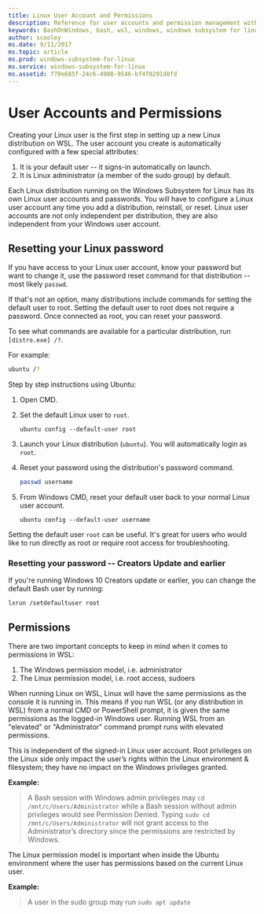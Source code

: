 ```yaml
---
title: Linux User Account and Permissions
description: Reference for user accounts and permission management with the Windows Subsystem for Linux.
keywords: BashOnWindows, bash, wsl, windows, windows subsystem for linux, windowssubsystem, ubuntu, user accounts
author: scooley
ms.date: 9/11/2017
ms.topic: article
ms.prod: windows-subsystem-for-linux
ms.service: windows-subsystem-for-linux
ms.assetid: f70e685f-24c6-4908-9546-bf4f0291d8fd
---
```


# User Accounts and Permissions

Creating your Linux user is the first step in setting up a new Linux distribution on WSL.  The user account you create is automatically configured with a few special attributes:

1. It is your default user -- it signs-in automatically on launch.
1. It is Linux administrator (a member of the sudo group)  by default.

Each Linux distribution running on the Windows Subsystem for Linux has its own Linux user accounts and passwords.  You will have to configure a Linux user account any time you add a distribution, reinstall, or reset.  Linux user accounts are not only independent per distribution, they are also independent from your Windows user account.

## Resetting your Linux password

If you have access to your Linux user account, know your password but want to change it, use the password reset command for that distribution -- most likely `passwd`.

If that's not an option, many distributions include commands for setting the default user to root.  Setting the default user to root does not require a password.  Once connected as root, you can reset your password.

To see what commands are available for a particular distribution, run `[distro.exe] /?`.
    
For example:

``` BASH
ubuntu /?
```

Step by step instructions using Ubuntu:

1. Open CMD.
1. Set the default Linux user to `root`.

    ``` CMD
    ubuntu config --default-user root
    ```    

1. Launch your Linux distribution (`ubuntu`).  You will automatically login as `root`.

1. Reset your password using the distribution's password command.

    ``` BASH
    passwd username
    ```

1. From Windows CMD, reset your default user back to your normal Linux user account.

    ``` CMD
    ubuntu config --default-user username
    ```

Setting the default user `root` can be useful.  It's great for users who would like to run directly as root or require root access for troubleshooting.

### Resetting your password -- Creators Update and earlier

If you're running Windows 10 Creators update or earlier, you can change the default Bash user by running:

``` CMD
lxrun /setdefaultuser root
```

## Permissions

There are two important concepts to keep in mind when it comes to permissions in WSL:

1. The Windows permission model, i.e. administrator
2. The Linux permission model, i.e. root access, sudoers

When running Linux on WSL, Linux will have the same permissions as the console it is running in.  This means if you run WSL (or any distribution in WSL) from a normal CMD or PowerShell prompt, it is given the same permissions as the logged-in Windows user.  Running WSL from an "elevated" or "Administrator" command prompt runs with elevated permissions.

This is independent of the signed-in Linux user account.  Root privileges on the Linux side only impact the user’s rights within the Linux environment & filesystem; they have no impact on the Windows privileges granted.

**Example:**  
> A Bash session with Windows admin privileges may `cd /mnt/c/Users/Administrator` while a Bash session without admin privileges would see Permission Denied.
> Typing `sudo cd /mnt/c/Users/Administrator` will not grant access to the Administrator’s directory since the permissions are restricted by Windows.

The Linux permission model is important when inside the Ubuntu environment where the user has permissions based on the current Linux user.

**Example:**
> A user in the sudo group may run `sudo apt update`
